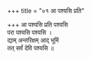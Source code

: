 +++
title = "०१ आ पश्यसि प्रति"

+++
आ पश्यसि प्रति पश्यसि  
परा पश्यसि पश्यसि ।  
द्याम् अन्तरिक्षम् आद् भूमिं  
तत् सर्वं देवि पश्यसि ॥
